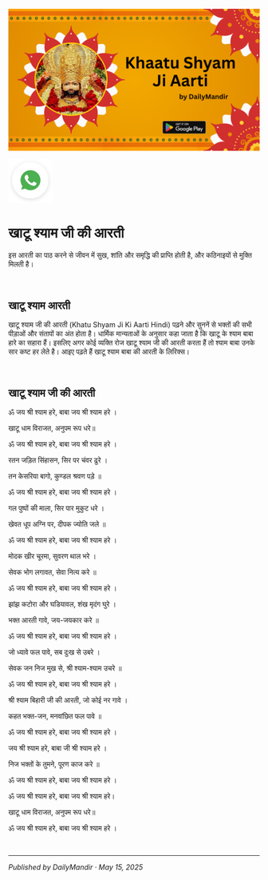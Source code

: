 <!-- Banner SVG -->
![Banner](https://raw.githubusercontent.com/anandwana001/content-repo/refs/heads/main/aarti/khaatu/khaatu_shyam_banner.png)

<!-- Share & WhatsApp icons as SVG -->
<a href="https://api.whatsapp.com/send?text=Check%20out%20this%20article%20in%20the%20Hanuman%20Chalisa%20app%3A%20https%3A%2F%2Fwww.sattvikmitr.com%2Farticles%3FcontentUrl%3Dhttps%253A%252F%252Fraw.githubusercontent.com%252Fanandwana001%252Fcontent-repo%252Frefs%252Fheads%252Fmain%252Faarti%252Fganesh%252Fkhaatoo_shyaam_ji_aarti_hindi.md%26title%3DGanesh%2520Aarti">
  <img src="https://raw.githubusercontent.com/anandwana001/content-repo/refs/heads/main/assets/ic_wtsapp_share_rounded.svg" alt="WhatsApp"/>
</a>

<br>

# खाटू श्याम जी की आरती
इस आरती का पाठ करने से जीवन में सुख, शांति और समृद्धि की प्राप्ति होती है, और कठिनाइयों से मुक्ति मिलती है।

<br>

## खाटू श्याम आरती
खाटू श्याम जी की आरती (Khatu Shyam Ji Ki Aarti Hindi) पढ़ने और सुननें से भक्तों की सभी पीड़ाओं और संतापों का अंत होता है। धार्मिक मान्यताओं के अनुसार कहा जाता है कि खाटू के श्याम बाबा हारे का सहारा हैं। इसलिए अगर कोई व्यक्ति रोज खाटू श्याम जी की आरती करता हैं तो श्याम बाबा उनके सार कष्ट हर लेते है। आइए पढ़ते हैं खाटू श्याम बाबा की आरती के लिरिक्स।

<br>


## खाटू श्याम जी की आरती
ॐ जय श्री श्याम हरे, बाबा जय श्री श्याम हरे ।

खाटू धाम विराजत, अनुपम रूप धरे॥

ॐ जय श्री श्याम हरे, बाबा जय श्री श्याम हरे ।

रतन जड़ित सिंहासन, सिर पर चंवर ढुरे ।

तन केसरिया बागो, कुण्डल श्रवण पड़े ॥

ॐ जय श्री श्याम हरे, बाबा जय श्री श्याम हरे ।

गल पुष्पों की माला, सिर पार मुकुट धरे ।

खेवत धूप अग्नि पर, दीपक ज्योति जले ॥

ॐ जय श्री श्याम हरे, बाबा जय श्री श्याम हरे ।

मोदक खीर चूरमा, सुवरण थाल भरे ।

सेवक भोग लगावत, सेवा नित्य करे ॥

ॐ जय श्री श्याम हरे, बाबा जय श्री श्याम हरे ।

झांझ कटोरा और घडियावल, शंख मृदंग घुरे ।

भक्त आरती गावे, जय-जयकार करे ॥

ॐ जय श्री श्याम हरे, बाबा जय श्री श्याम हरे ।

जो ध्यावे फल पावे, सब दुःख से उबरे ।

सेवक जन निज मुख से, श्री श्याम-श्याम उचरे ॥

ॐ जय श्री श्याम हरे, बाबा जय श्री श्याम हरे ।

श्री श्याम बिहारी जी की आरती, जो कोई नर गावे ।

कहत भक्त-जन, मनवांछित फल पावे ॥

ॐ जय श्री श्याम हरे, बाबा जय श्री श्याम हरे ।

जय श्री श्याम हरे, बाबा जी श्री श्याम हरे ।

निज भक्तों के तुमने, पूरण काज करे ॥

ॐ जय श्री श्याम हरे, बाबा जय श्री श्याम हरे ।

ॐ जय श्री श्याम हरे, बाबा जय श्री श्याम हरे।

खाटू धाम विराजत, अनुपम रूप धरे॥

ॐ जय श्री श्याम हरे, बाबा जय श्री श्याम हरे ।



<br>

---

*Published by DailyMandir · May 15, 2025*
